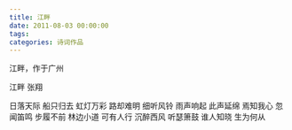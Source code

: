 ```yaml
---
title: 江畔
date: 2011-08-03 00:00:00
tags:
categories: 诗词作品
---
```


江畔，作于广州

<!-- more -->

<p class="poem">
江畔
张翔

日落天际
船只归去
虹灯万彩
路却难明
细听风铃
雨声响起
此声延绵
焉知我心
忽闻笛鸣
步履不前
林边小道
可有人行
沉醉西风
听瑟箫鼓
谁人知晓
生为何从

</p>
